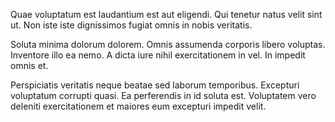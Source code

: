 Quae voluptatum est laudantium est aut eligendi. Qui tenetur natus velit sint ut. Non iste iste dignissimos fugiat omnis in nobis veritatis.
 Soluta minima dolorum dolorem. Omnis assumenda corporis libero voluptas. Inventore illo ea nemo. A dicta iure nihil exercitationem in vel. In impedit omnis et.
 Perspiciatis veritatis neque beatae sed laborum temporibus. Excepturi voluptatum corrupti quasi. Ea perferendis in id soluta est. Voluptatem vero deleniti exercitationem et maiores eum excepturi impedit velit.